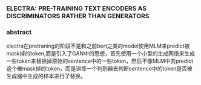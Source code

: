 ### ELECTRA: PRE-TRAINING TEXT ENCODERS AS DISCRIMINATORS RATHER THAN GENERATORS



### abstract

electra在pretraning的阶段不是和之前bert之类的model使用MLM来predict被mask掉的token,而是引入了GAN中的思想，首先使用一个小型的生成网络来生成一些token来替换掉原始的sentence中的一些token，然后不像MLM中去predict这个被mask掉的token，而是训练一个判别器去判断sentence中的token是否被生成器中生成的样本进行了替换。

